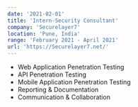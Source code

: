 ```yaml
---
date: '2021-02-01'
title: 'Intern-Security Consultant'
company: 'Securelayer7'
location: 'Pune, India'
range: 'February 2021 - April 2021'
url: 'https://Securelayer7.net/'
---
```


- Web Application Penetration Testing
- API Penetration Testing
- Mobile Application Penetration Testing
- Reporting & Documentation
- Communication & Collaboration